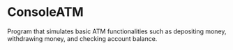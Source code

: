 # ConsoleATM
Program that simulates basic ATM functionalities such as depositing money, withdrawing money, and checking account balance. 

